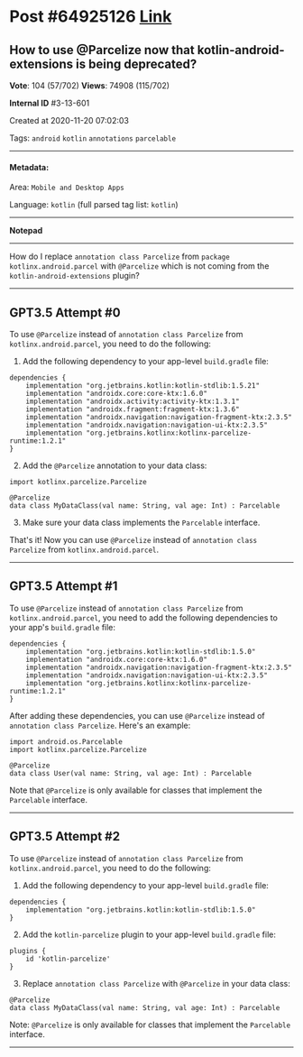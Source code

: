 
# Post \#64925126 [Link](https://stackoverflow.com/questions/64925126/)

## How to use @Parcelize now that kotlin-android-extensions is being deprecated?

**Vote**: 104 (57/702) **Views**: 74908 (115/702) 

**Internal ID** \#3-13-601

Created at 2020-11-20 07:02:03

Tags: `android` `kotlin` `annotations` `parcelable`

----------

#### Metadata:

Area: `Mobile and Desktop Apps`

Language: `kotlin` (full parsed tag list: `kotlin`)

----------

**Notepad**


----------

How do I replace `annotation class Parcelize` from `package kotlinx.android.parcel` with `@Parcelize` which is not coming from the `kotlin-android-extensions` plugin?


----------
        
## GPT3.5 Attempt \#0

To use `@Parcelize` instead of `annotation class Parcelize` from `kotlinx.android.parcel`, you need to do the following:

1. Add the following dependency to your app-level `build.gradle` file:

```
dependencies {
    implementation "org.jetbrains.kotlin:kotlin-stdlib:1.5.21"
    implementation "androidx.core:core-ktx:1.6.0"
    implementation "androidx.activity:activity-ktx:1.3.1"
    implementation "androidx.fragment:fragment-ktx:1.3.6"
    implementation "androidx.navigation:navigation-fragment-ktx:2.3.5"
    implementation "androidx.navigation:navigation-ui-ktx:2.3.5"
    implementation "org.jetbrains.kotlinx:kotlinx-parcelize-runtime:1.2.1"
}
```

2. Add the `@Parcelize` annotation to your data class:

```
import kotlinx.parcelize.Parcelize

@Parcelize
data class MyDataClass(val name: String, val age: Int) : Parcelable
```

3. Make sure your data class implements the `Parcelable` interface.

That's it! Now you can use `@Parcelize` instead of `annotation class Parcelize` from `kotlinx.android.parcel`.

--------

## GPT3.5 Attempt \#1

To use `@Parcelize` instead of `annotation class Parcelize` from `kotlinx.android.parcel`, you need to add the following dependencies to your app's `build.gradle` file:

```
dependencies {
    implementation "org.jetbrains.kotlin:kotlin-stdlib:1.5.0"
    implementation "androidx.core:core-ktx:1.6.0"
    implementation "androidx.navigation:navigation-fragment-ktx:2.3.5"
    implementation "androidx.navigation:navigation-ui-ktx:2.3.5"
    implementation "org.jetbrains.kotlinx:kotlinx-parcelize-runtime:1.2.1"
}
```

After adding these dependencies, you can use `@Parcelize` instead of `annotation class Parcelize`. Here's an example:

```
import android.os.Parcelable
import kotlinx.parcelize.Parcelize

@Parcelize
data class User(val name: String, val age: Int) : Parcelable
```

Note that `@Parcelize` is only available for classes that implement the `Parcelable` interface.

--------

## GPT3.5 Attempt \#2

To use `@Parcelize` instead of `annotation class Parcelize` from `kotlinx.android.parcel`, you need to do the following:

1. Add the following dependency to your app-level `build.gradle` file:

```
dependencies {
    implementation "org.jetbrains.kotlin:kotlin-stdlib:1.5.0"
}
```

2. Add the `kotlin-parcelize` plugin to your app-level `build.gradle` file:

```
plugins {
    id 'kotlin-parcelize'
}
```

3. Replace `annotation class Parcelize` with `@Parcelize` in your data class:

```
@Parcelize
data class MyDataClass(val name: String, val age: Int) : Parcelable
```

Note: `@Parcelize` is only available for classes that implement the `Parcelable` interface.

--------
